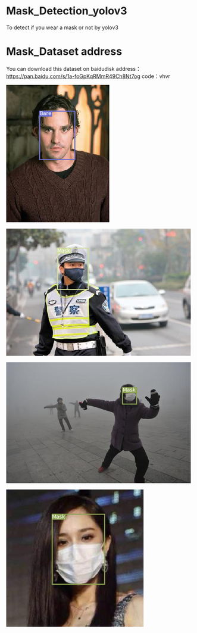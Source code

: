 # Mask_Detection_yolov3
To detect if you wear a mask or not by yolov3


# Mask_Dataset address

You can download this dataset on baidudisk
address：https://pan.baidu.com/s/1a-foGpKqRMmR49Ch8Nt7og 
code：vhvr 

![image](https://github.com/guozhang-liu/Mask_Detection_yolov3/blob/ecbb64d4ec15f2adc628e78303e0acb36d657472/068946.png)

![image](https://github.com/guozhang-liu/Mask_Detection_yolov3/blob/master/output/samples/xxxx.png)

![image](https://github.com/guozhang-liu/Mask_Detection_yolov3/blob/master/output/samples/vvvvv0.png)

![image](https://github.com/guozhang-liu/Mask_Detection_yolov3/blob/master/output/samples/7822.png)
